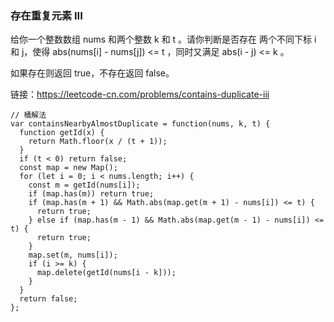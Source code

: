 <!--
 * @Author: 月魂
 * @Date: 2021-04-17 17:05:16
 * @LastEditTime: 2021-04-17 17:05:49
 * @LastEditors: 月魂
 * @Description: 
 * @FilePath: \leetcode-per-day\day101.md
-->
### 存在重复元素 III
给你一个整数数组 nums 和两个整数 k 和 t 。请你判断是否存在 两个不同下标 i 和 j，使得 abs(nums[i] - nums[j]) <= t ，同时又满足 abs(i - j) <= k 。

如果存在则返回 true，不存在返回 false。

链接：https://leetcode-cn.com/problems/contains-duplicate-iii

```
// 桶解法
var containsNearbyAlmostDuplicate = function(nums, k, t) {
  function getId(x) {
    return Math.floor(x / (t + 1));
  }
  if (t < 0) return false;
  const map = new Map();
  for (let i = 0; i < nums.length; i++) {
    const m = getId(nums[i]);
    if (map.has(m)) return true;
    if (map.has(m + 1) && Math.abs(map.get(m + 1) - nums[i]) <= t) {
      return true;
    } else if (map.has(m - 1) && Math.abs(map.get(m - 1) - nums[i]) <= t) {
      return true;
    }
    map.set(m, nums[i]);
    if (i >= k) {
      map.delete(getId(nums[i - k]));
    }
  }
  return false;
};
```
